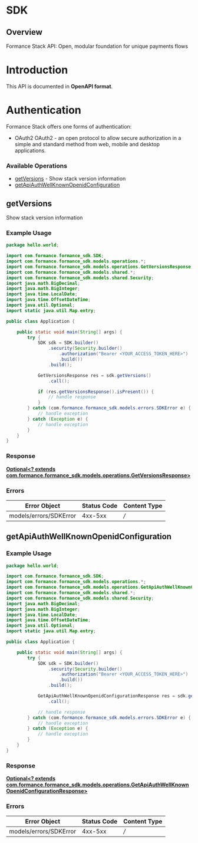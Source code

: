 # SDK


## Overview

Formance Stack API: Open, modular foundation for unique payments flows

# Introduction
This API is documented in **OpenAPI format**.

# Authentication
Formance Stack offers one forms of authentication:
  - OAuth2
OAuth2 - an open protocol to allow secure authorization in a simple
and standard method from web, mobile and desktop applications.
<SecurityDefinitions />


### Available Operations

* [getVersions](#getversions) - Show stack version information
* [getApiAuthWellKnownOpenidConfiguration](#getapiauthwellknownopenidconfiguration)

## getVersions

Show stack version information

### Example Usage

```java
package hello.world;

import com.formance.formance_sdk.SDK;
import com.formance.formance_sdk.models.operations.*;
import com.formance.formance_sdk.models.operations.GetVersionsResponse;
import com.formance.formance_sdk.models.shared.*;
import com.formance.formance_sdk.models.shared.Security;
import java.math.BigDecimal;
import java.math.BigInteger;
import java.time.LocalDate;
import java.time.OffsetDateTime;
import java.util.Optional;
import static java.util.Map.entry;

public class Application {

    public static void main(String[] args) {
        try {
            SDK sdk = SDK.builder()
                .security(Security.builder()
                    .authorization("Bearer <YOUR_ACCESS_TOKEN_HERE>")
                    .build())
                .build();

            GetVersionsResponse res = sdk.getVersions()
                .call();

            if (res.getVersionsResponse().isPresent()) {
                // handle response
            }
        } catch (com.formance.formance_sdk.models.errors.SDKError e) {
            // handle exception
        } catch (Exception e) {
            // handle exception
        }
    }
}
```


### Response

**[Optional<? extends com.formance.formance_sdk.models.operations.GetVersionsResponse>](../../models/operations/GetVersionsResponse.md)**
### Errors

| Error Object           | Status Code            | Content Type           |
| ---------------------- | ---------------------- | ---------------------- |
| models/errors/SDKError | 4xx-5xx                | */*                    |

## getApiAuthWellKnownOpenidConfiguration

### Example Usage

```java
package hello.world;

import com.formance.formance_sdk.SDK;
import com.formance.formance_sdk.models.operations.*;
import com.formance.formance_sdk.models.operations.GetApiAuthWellKnownOpenidConfigurationResponse;
import com.formance.formance_sdk.models.shared.*;
import com.formance.formance_sdk.models.shared.Security;
import java.math.BigDecimal;
import java.math.BigInteger;
import java.time.LocalDate;
import java.time.OffsetDateTime;
import java.util.Optional;
import static java.util.Map.entry;

public class Application {

    public static void main(String[] args) {
        try {
            SDK sdk = SDK.builder()
                .security(Security.builder()
                    .authorization("Bearer <YOUR_ACCESS_TOKEN_HERE>")
                    .build())
                .build();

            GetApiAuthWellKnownOpenidConfigurationResponse res = sdk.getApiAuthWellKnownOpenidConfiguration()
                .call();

            // handle response
        } catch (com.formance.formance_sdk.models.errors.SDKError e) {
            // handle exception
        } catch (Exception e) {
            // handle exception
        }
    }
}
```


### Response

**[Optional<? extends com.formance.formance_sdk.models.operations.GetApiAuthWellKnownOpenidConfigurationResponse>](../../models/operations/GetApiAuthWellKnownOpenidConfigurationResponse.md)**
### Errors

| Error Object           | Status Code            | Content Type           |
| ---------------------- | ---------------------- | ---------------------- |
| models/errors/SDKError | 4xx-5xx                | */*                    |
